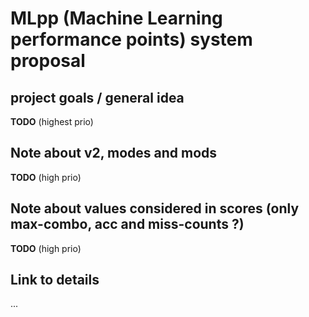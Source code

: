 # MLpp (Machine Learning performance points) system proposal
## project goals / general idea

**TODO** (highest prio)

## Note about v2, modes and mods

**TODO** (high prio)

## Note about values considered in scores (only max-combo, acc and miss-counts ?)

**TODO** (high prio)

## Link to details

...